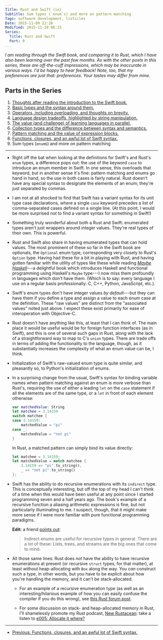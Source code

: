 ```yaml
---
Title: Rust and Swift (ix)
Subtitle: Sum types (`enum`s) and more on pattern matching
Tags: software development, listicles
Date: 2015-11-09 22:20
Modified: 2015-11-10 06:15
Series:
  Title: Rust and Swift
  Part: 9
...
```


<i class="editorial">I am reading through the Swift book, and comparing it to
Rust, which I have also been learning over the past few months. As with the
other posts in this series, these are off-the-cuff impressions, which may be
inaccurate in various ways. I'd be happy to hear feedback! Note, too, that my
preferences are just that: preferences. Your tastes may differ from mine.</i>

Parts in the Series
-------------------

1. [Thoughts after reading the introduction to the Swift book.][1]
2. [Basic types and the syntax around them.][2]
3. [Operators, including overloading, and thoughts on brevity.][3]
4. [Language design tradeoffs, highlighted by string manipulation.][4]
5. [The value (and challenge) of learning languages in parallel.][5]
6. [Collection types and the difference between syntax and semantics.][6]
7. [Pattern matching and the value of expression blocks.][7]
8. [Functions, closures, and an awful lot of Swift syntax.][8]
9. Sum types (`enum`s) and more on pattern matching

[1]: /2015/rust-and-swift-i.html
[2]: /2015/rust-and-swift-ii.html
[3]: /2015/rust-and-swift-iii.html
[4]: /2015/rust-and-swift-iv.html
[5]: /2015/rust-and-swift-v.html
[6]: /2015/rust-and-swift-vi.html
[7]: /2015/rust-and-swift-vii.html
[8]: /2015/rust-and-swift-viii.html

---

-   Right off the bat when looking at the definitions for Swift's and Rust's
    `enum` types, a difference pops out: the use of the keyword `case` to
    introduce an enum member in Swift. In one sense, this overloads that
    keyword, but in another sense it's fine: pattern matching and enums go hand
    in hand, so the use in both cases is fairly natural. Rust doesn't have any
    special syntax to designate the elements of an enum; they're just separated
    by commas.

-   I am not at all shocked to find that Swift has a variant syntax for its unit
    type case declarations, where a single `case` keyword precedes a list of
    comma-separated cases defined on a single line. (At this point, I would be
    more surprised *not* to find a variant syntax for something in Swift!)

-   Something truly wonderful about both a Rust and Swift: enumerated types
    aren't just wrappers around integer values. They're real types of their own.
    This is powerful.

-   Rust and Swift also share in having enumerated types that can hold values.
    The most prominent of these so far in the Swift book are optionals, the
    `Optional` enum type, corresponding very closely to Rust's `Option` type.
    Having had these for a bit in playing with Rust, and having gotten familiar
    with the utility of types like these while reading [_Maybe Haskell_]---a
    delightful book which introduces Haskell and functional programming using
    Haskell's `Maybe` type---I now miss them profoundly in languages which don't
    have them. (Which is to say: every language I use on a regular basis
    professionally: C, C++, Python, JavaScript, etc.).

-   Swift's enum types don't have integer values *by default*---but they can
    have them if you define a type and assign a value to each enum case at the
    definition. These "raw values" are distinct from the "associated values"
    noted just above. I expect these exist primarily for ease of interoperation
    with Objective-C.

-   Rust doesn't have anything like this, at least that I can think of. The main
    place it would be useful would be for foreign function interfaces (as in
    Swift), and this is one of several such gaps in Rust, along with the lack of
    a straightforward way to map to C's `union` types. There are trade offs in
    terms of adding the functionality to the language, though, as it
    substantially increases the complexity of what an enum value can be,
    I think.

-   Initialization of Swift's raw-valued enum type is quite similar, and
    pleasantly so, to Python's initialization of enums.

-   In a surprising change from the usual, Swift's syntax for binding variable
    names when pattern matching against an enum is *more* verbose than Rust's,
    requiring the use of either a leading `let` on the `case` statement if all
    the elements are of the same type, or a `let` in front of each element
    otherwise:

    ```swift
    var matchedValue: String
    let matchee = 3.14159
    switch matchee {
    case 3.14159:
        matchedValue = "pi"
    case _:
        matchedValue = "not pi"
    }
    ```

    In Rust, a matched pattern can simply bind its value directly:

    ```rust
    let matchee = 3.14159;
    let matchedValue = match matchee {
        3.14159 => "pi".to_string(),
        _ => "not pi".to_string()
    };
    ```

-   Swift has the ability to do recursive enumerations with its `indirect` type.
    This is conceptually interesting, but off the top of my head I can't think
    of a time when this would have been useful at any point since I started
    programming seven and a half years ago. The book's example of a recursive
    function a aliasing arithmetic expressions is fine, but not particularly
    illuminating to me. I suspect, though, that it might make more sense if I
    were more familiar with pure functional programming paradigms.

    **Edit:** a friend [points out]:

    > Indirect enums are useful for recursive types in general. There are a lot
    > of these: Lists, trees, and streams are the big ones that come to mind.

-   All those same lines: Rust does *not* have the ability to have recursive
    enumerations at present (or recursive `struct` types, for that matter), at
    least without heap-allocating with `Box` along the way. You *can* construct
    such a type, in other words, but you have to be explicit about how you're
    handling the memory, and it can't be stack-allocated.

    +   For an example of a recursive enumeration type (as well as an
        interesting/hilarious example of how you can easily confuse the
        compiler if you do this wrong), see [this Rust forum post][forum].

    +   For some discussion on stack- and heap-allocated memory in Rust, I'll
        shamelessly promote my Rust podcast, [New Rustacean]: take a listen to
        [e005: Allocate it where?][e005]

[_Maybe Haskell_]: https://gumroad.com/l/maybe-haskell
[points out]: https://alpha.app.net/jws/post/65990633
[forum]: https://users.rust-lang.org/t/recursive-enum-types/2938
[New Rustacean]: http://www.newrustacean.com
[e005]: http://www.newrustacean.com/show_notes/e005/index.html

---

-  [Previous: Functions, closures, and an awful lot of Swift syntax.][8]
